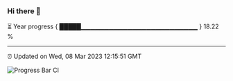 ### Hi there 👋

⏳ Year progress { █████▁▁▁▁▁▁▁▁▁▁▁▁▁▁▁▁▁▁▁▁▁▁▁▁▁ } 18.22 %

---

⏰ Updated on Wed, 08 Mar 2023 12:15:51 GMT

![Progress Bar CI](https://github.com/Shyam-Makwana/GitHub-Actions-Demo/workflows/Progress%20Bar%20CI/badge.svg)
